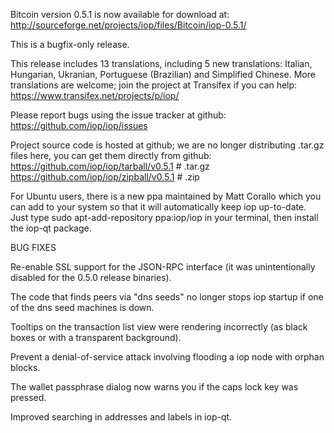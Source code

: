 Bitcoin version 0.5.1 is now available for download at:
http://sourceforge.net/projects/iop/files/Bitcoin/iop-0.5.1/

This is a bugfix-only release.

This release includes 13 translations, including 5 new translations:
Italian, Hungarian, Ukranian, Portuguese (Brazilian) and Simplified Chinese.
More translations are welcome; join the project at Transifex if you can help:
https://www.transifex.net/projects/p/iop/

Please report bugs using the issue tracker at github:
https://github.com/iop/iop/issues

Project source code is hosted at github; we are no longer
distributing .tar.gz files here, you can get them
directly from github:
https://github.com/iop/iop/tarball/v0.5.1  # .tar.gz
https://github.com/iop/iop/zipball/v0.5.1  # .zip

For Ubuntu users, there is a new ppa maintained by Matt Corallo which
you can add to your system so that it will automatically keep
iop up-to-date.  Just type
sudo apt-add-repository ppa:iop/iop
in your terminal, then install the iop-qt package.


BUG FIXES

Re-enable SSL support for the JSON-RPC interface (it was unintentionally
disabled for the 0.5.0 release binaries).

The code that finds peers via "dns seeds" no longer stops iop startup
if one of the dns seed machines is down.

Tooltips on the transaction list view were rendering incorrectly (as black boxes
or with a transparent background).

Prevent a denial-of-service attack involving flooding a iop node with
orphan blocks.

The wallet passphrase dialog now warns you if the caps lock key was pressed.

Improved searching in addresses and labels in iop-qt.
